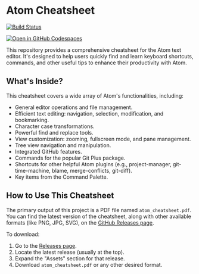 # Atom Cheatsheet

[![Build Status](https://github.com/ruzickap/cheatsheet-atom/workflows/latex-build/badge.svg)](https://github.com/ruzickap/cheatsheet-atom)

[![Open in GitHub Codespaces](https://github.com/codespaces/badge.svg)](https://codespaces.new/ruzickap/cheatsheet-atom)

This repository provides a comprehensive cheatsheet for the Atom text editor.
It's designed to help users quickly find and learn keyboard shortcuts,
commands, and other useful tips to enhance their productivity with Atom.

## What's Inside?

This cheatsheet covers a wide array of Atom's functionalities, including:

* General editor operations and file management.
* Efficient text editing: navigation, selection, modification, and
  bookmarking.
* Character case transformations.
* Powerful find and replace tools.
* View customization: zooming, fullscreen mode, and pane management.
* Tree view navigation and manipulation.
* Integrated GitHub features.
* Commands for the popular Git Plus package.
* Shortcuts for other helpful Atom plugins (e.g., project-manager,
  git-time-machine, blame, merge-conflicts, git-diff).
* Key items from the Command Palette.

## How to Use This Cheatsheet

The primary output of this project is a PDF file named `atom_cheatsheet.pdf`.
You can find the latest version of the cheatsheet, along with other available
formats (like PNG, JPG, SVG), on the
[GitHub Releases page](https://github.com/ruzickap/cheatsheet-atom/releases).

To download:

1. Go to the [Releases page](https://github.com/ruzickap/cheatsheet-atom/releases).
2. Locate the latest release (usually at the top).
3. Expand the "Assets" section for that release.
4. Download `atom_cheatsheet.pdf` or any other desired format.
